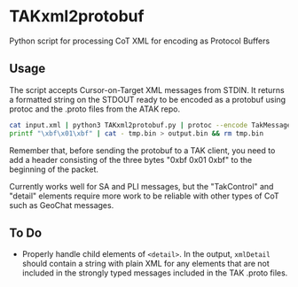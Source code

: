# TAKxml2protobuf

Python script for processing CoT XML for encoding as Protocol Buffers

## Usage

The script accepts Cursor-on-Target XML messages from STDIN.
It returns a formatted string on the STDOUT ready to be encoded as a protobuf using protoc and the .proto files from the ATAK repo.

```bash
cat input.xml | python3 TAKxml2protobuf.py | protoc --encode TakMessage takmessage.proto > tmp.bin &&
printf "\xbf\x01\xbf" | cat - tmp.bin > output.bin && rm tmp.bin
```
Remember that, before sending the protobuf to a TAK client, you need to add a header consisting of the three bytes "0xbf 0x01 0xbf" to the beginning of the packet.

Currently works well for SA and PLI messages, but the "TakControl" and "detail" elements require more work to be reliable with other types of CoT such as GeoChat messages.

## To Do

- Properly handle child elements of `<detail>`. In the output, `xmlDetail` should contain a string with plain XML for any elements that are not included in the strongly typed messages included in the TAK .proto files.
